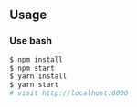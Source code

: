 
## Usage

### Use bash

```bash
$ npm install
$ npm start   
$ yarn install
$ yarn start    
# visit http://localhost:8000
```
